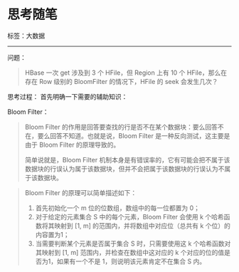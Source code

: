 # 思考随笔

标签：大数据
 
---

问题：
> HBase 一次 get 涉及到 3 个 HFile，但 Region 上有 10 个 HFile，那么在存在 Row 级别的 BloomFilter 的情况下，HFile 的 seek 会发生几次？

思考过程：
首先明确一下需要的辅助知识：

Bloom Filter：
> Bloom Filter 的作用是回答要查找的行是否不在某个数据块：要么回答不在，要么回答不知道。也就是说，Bloom Filter 是一种反向测试，这主要是由于 Bloom Filter 的原理导致的。
> 
> 简单说就是，Bloom Filter 机制本身是有错误率的，它有可能会把不属于该数据块的行误认为属于该数据块，但并不会把属于该数据块的行误认为不属于该数据块。

> Bloom Filter 的原理可以简单描述如下：
> 1. 首先初始化一个 m 位的位数组，数组中的每一位都置为 0；
> 2. 对于给定的元素集合 S 中的每个元素，Bloom Filter 会使用 k 个哈希函数将其映射到 [1, m] 的范围内，并将数组中对应位（总共有 k 个位）的内容置为1；
> 3. 当需要判断某个元素是否属于集合 S 时，只需要使用这 k 个哈希函数对其映射到 [1, m] 范围内，并检查在数组中这对应的 k 个对应的位的值是否为1，如果有一个不是 1，则说明该元素肯定不在集合 S 内。

